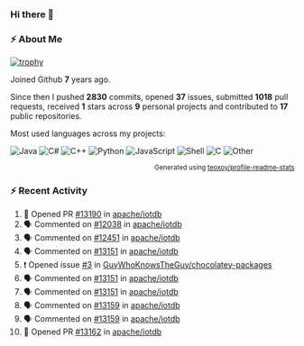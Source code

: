 ### Hi there 👋

### :zap: About Me

[![trophy](https://github-profile-trophy.vercel.app/?username=HTHou&theme=onedark)](https://github.com/ryo-ma/github-profile-trophy)
   
Joined Github **7** years ago.

Since then I pushed **2830** commits, opened **37** issues, submitted **1018** pull requests, received **1** stars across **9** personal projects and contributed to **17** public repositories.

Most used languages across my projects:

![Java](https://img.shields.io/static/v1?style=flat-square&label=%E2%A0%80&color=555&labelColor=%23b07219&message=Java%EF%B8%B189.6%25)
![C#](https://img.shields.io/static/v1?style=flat-square&label=%E2%A0%80&color=555&labelColor=%23178600&message=C%23%EF%B8%B13.9%25)
![C++](https://img.shields.io/static/v1?style=flat-square&label=%E2%A0%80&color=555&labelColor=%23f34b7d&message=C%2B%2B%EF%B8%B12.7%25)
![Python](https://img.shields.io/static/v1?style=flat-square&label=%E2%A0%80&color=555&labelColor=%233572A5&message=Python%EF%B8%B10.7%25)
![JavaScript](https://img.shields.io/static/v1?style=flat-square&label=%E2%A0%80&color=555&labelColor=%23f1e05a&message=JavaScript%EF%B8%B10.5%25)
![Shell](https://img.shields.io/static/v1?style=flat-square&label=%E2%A0%80&color=555&labelColor=%2389e051&message=Shell%EF%B8%B10.4%25)
![C](https://img.shields.io/static/v1?style=flat-square&label=%E2%A0%80&color=555&labelColor=%23555555&message=C%EF%B8%B10.4%25)
![Other](https://img.shields.io/static/v1?style=flat-square&label=%E2%A0%80&color=555&labelColor=%23ededed&message=Other%EF%B8%B11.4%25)

<p align="right"><sub>Generated using <a href="https://github.com/marketplace/actions/profile-readme-stats">teoxoy/profile-readme-stats</a></sub></p>


<!--![](https://github.com/HTHou/HTHou/blob/output/github-contribution-grid-snake.svg)-->

<!--![Haonan Hou's github stats](https://github-readme-stats.vercel.app/api?username=HTHou&count_private=true&show_icons=true&theme=onedark)-->

<!--![Haonan Hou's wakatime stats](https://github-readme-stats.vercel.app/api/wakatime?username=HTHou&layout=compact&theme=onedark)-->

<!--![Top Langs](https://github-readme-stats.vercel.app/api/top-langs/?username=HTHou&theme=onedark&layout=compact)-->

### :zap: Recent Activity
<!--START_SECTION:activity-->
1. 💪 Opened PR [#13190](https://github.com/apache/iotdb/pull/13190) in [apache/iotdb](https://github.com/apache/iotdb)
2. 🗣 Commented on [#12038](https://github.com/apache/iotdb/issues/12038#issuecomment-2290807171) in [apache/iotdb](https://github.com/apache/iotdb)
3. 🗣 Commented on [#12451](https://github.com/apache/iotdb/issues/12451#issuecomment-2290806336) in [apache/iotdb](https://github.com/apache/iotdb)
4. 🗣 Commented on [#13151](https://github.com/apache/iotdb/issues/13151#issuecomment-2290792950) in [apache/iotdb](https://github.com/apache/iotdb)
5. ❗ Opened issue [#3](https://github.com/GuyWhoKnowsTheGuy/chocolatey-packages/issues/3) in [GuyWhoKnowsTheGuy/chocolatey-packages](https://github.com/GuyWhoKnowsTheGuy/chocolatey-packages)
6. 🗣 Commented on [#13151](https://github.com/apache/iotdb/issues/13151#issuecomment-2290458021) in [apache/iotdb](https://github.com/apache/iotdb)
7. 🗣 Commented on [#13151](https://github.com/apache/iotdb/issues/13151#issuecomment-2288104173) in [apache/iotdb](https://github.com/apache/iotdb)
8. 🗣 Commented on [#13159](https://github.com/apache/iotdb/issues/13159#issuecomment-2288030766) in [apache/iotdb](https://github.com/apache/iotdb)
9. 🗣 Commented on [#13159](https://github.com/apache/iotdb/issues/13159#issuecomment-2287824640) in [apache/iotdb](https://github.com/apache/iotdb)
10. 💪 Opened PR [#13162](https://github.com/apache/iotdb/pull/13162) in [apache/iotdb](https://github.com/apache/iotdb)
<!--END_SECTION:activity-->

<!--
**HTHou/HTHou** is a ✨ _special_ ✨ repository because its `README.md` (this file) appears on your GitHub profile.

Here are some ideas to get you started:

- 🔭 I’m currently working on ...
- 🌱 I’m currently learning ...
- 👯 I’m looking to collaborate on ...
- 🤔 I’m looking for help with ...
- 💬 Ask me about ...
- 📫 How to reach me: ...
- 😄 Pronouns: ...
- ⚡ Fun fact: ...
-->
